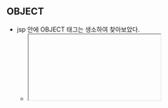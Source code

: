## OBJECT

* jsp 안에 OBJECT 태그는 생소하여 찾아보았다.
  * <iframe> 태그와 비슷하다. ** iframe 태그 사용을 권장한다.
  * html문서 안에 또 다른 html 문서를 삽입할 수 있다.
  * audio, video 파일을 넣을 수 있다.
  
  
